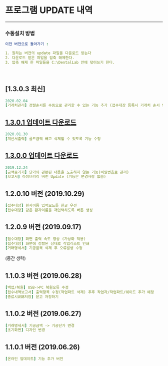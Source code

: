 # 프로그램 UPDATE 내역

---
### 수동설치 방법
```yml
이전 버전으로 돌아가기 : 

1. 원하는 버전의 update 파일을 다운로드 받는다
2. 다운로드 받은 파일을 압축 해제한다.
3. 압축 해제 한 파일들을 C:\DentalLab 안에 덮어쓰기 한다.
```

<br>

## [1.3.0.3 최신]
```yml
2020.02.04
[거래처관리] 정렬순서를 수동으로 관리할 수 있는 기능 추가 (접수대장 등록시 거래처 순서 변경됨)
```

## [1.3.0.1 업데이트 다운로드](support/update/download/DentalLab_install_1.3.0.1.zip)
```yml
2020.01.30
[계산서출력] 골드금액 빼고 삭제할 수 있도록 기능 수정
```

## [1.3.0.0 업데이트 다운로드](support/update/download/DentalLab_install_1.3.0.1.zip)
```yml
2019.12.24
[금액숨기기] 단가와 관련된 내용을 노출하지 않는 기능(비밀번호로 관리)
[보고서] 라이브러리 버전 Update (기능은 변경사항 없음)
```

## 1.2.0.10 버전 (2019.10.29) 
```yml
[접수대장] 환자이름 입력모드를 한글 우선
[접수대장] 같은 환자이름을 재입력하도록 버튼 생성
```

## 1.2.0.9 버전 (2019.09.17) 
```yml
[접수대장] 화면 출력 속도 향상 (가상화 적용)
[접수대장] 화면에 정렬된 상태로 작업리스트 인쇄
[거래명세서] 기공품목 삭제 후 오류발생 수정
```

(중간 생략)

## 1.1.0.3 버전 (2019.06.28)
```yml
[백업/복원] USB->PC 복원오류 수정
[접수내역보고서] 출력항목 수정(작업파트 삭제) 추후 작업자/작업파트/쉐이드 추가 예정
[종료시USB저장] 묻고 저장하기
```

## 1.1.0.2 버전 (2019.06.27)
```yml
[거래명세서] 기공금액 -> 기공단가 변경
[초기화면] 디자인 변경
```

## 1.1.0.1 버전 (2019.06.26)
```yml
[온라인 업데이트] 기능 추가 버전
```